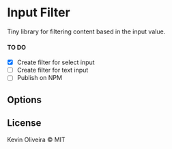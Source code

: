 # Input Filter

Tiny library for filtering content based in the input value.

#### TO DO

- [x] Create filter for select input
- [ ] Create filter for text input
- [ ] Publish on NPM

## Options

## License

Kevin Oliveira &copy; MIT
